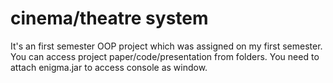 # cinema/theatre system

It's an first semester OOP project which was assigned on my first semester.
You can access project paper/code/presentation from folders.
You need to attach enigma.jar to access console as window. 
